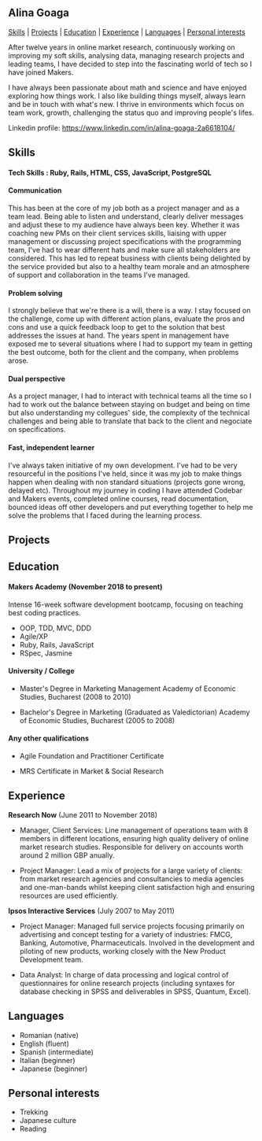 ## Alina Goaga

[Skills](#skills) | [Projects](#projects) | [Education](#education) | [Experience](#experience) | [Languages](#languages) | [Personal interests](#personal_interests)

After twelve years in online market research, continuously working on improving my soft skills, analysing data, managing research projects and leading teams, I have decided to step into the fascinating world of tech so I have joined Makers.

I have always been passionate about math and science and have enjoyed exploring how things work. I also like building things myself, always learn and be in touch with what's new. I thrive in environments which focus on team work, growth, challenging the status quo and improving people's lifes. 

Linkedin profile: https://www.linkedin.com/in/alina-goaga-2a6618104/

<a name="skills"></a>
## Skills

#### Tech Skills : Ruby, Rails, HTML, CSS, JavaScript, PostgreSQL

#### Communication

This has been at the core of my job both as a project manager and as a team lead. Being able to listen and understand, clearly deliver messages and adjust these to my audience have always been key. Whether it was coaching new PMs on their client services skills, liaising with upper management or discussing project specifications with the programming team, I've had to wear different hats and make sure all stakeholders are considered. This has led to repeat business with clients being delighted by the service provided but also to a healthy team morale and an atmosphere of support and collaboration in the teams I've managed.

#### Problem solving

I strongly believe that we're there is a will, there is a way. I stay focused on the challenge, come up with different action plans, evaluate the pros and cons and use a quick feedback loop to get to the solution that best addresses the issues at hand. The years spent in management have exposed me to several situations where I had to support my team in getting the best outcome, both for the client and the company, when problems arose.

#### Dual perspective

As a project manager, I had to interact with technical teams all the time so I had to work out the balance between staying on budget and being on time but also understanding my collegues' side, the complexity of the technical challenges and being able to translate that back to the client and negociate on specifications.

#### Fast, independent learner

I've always taken initiative of my own development. I've had to be very resourceful in the positions I've held, since it was my job to make things happen when dealing with non standard situations (projects gone wrong, delayed etc). Throughout my journey in coding I have attended Codebar and Makers events, completed online courses, read documentation, bounced ideas off other developers and put everything together to help me solve the problems that I faced during the learning process.

<a name="projects"></a>
## Projects 

<a name="education"></a>
## Education

#### Makers Academy (November 2018 to present)

Intense 16-week software development bootcamp, focusing on teaching best coding practices.

- OOP, TDD, MVC, DDD
- Agile/XP
- Ruby, Rails, JavaScript
- RSpec, Jasmine

#### University / College 

- Master's Degree in Marketing Management
Academy of Economic Studies, Bucharest (2008 to 2010) 

- Bachelor's Degree in Marketing (Graduated as Valedictorian)
Academy of Economic Studies, Bucharest (2005 to 2008) 

#### Any other qualifications

- Agile Foundation and Practitioner Certificate

- MRS Certificate in Market & Social Research

<a name="experience"></a>
## Experience

**Research Now** (June 2011 to November 2018)    

- Manager, Client Services:
Line management of operations team with 8 members in different locations, ensuring high quality delivery of online market research studies. Responsible for delivery on accounts worth around 2 million GBP anually.

- Project Manager:
Lead a mix of projects for a large variety of clients: from market research agencies and consultancies to media agencies and one-man-bands whilst keeping client satisfaction high and ensuring resources are used efficiently. 

**Ipsos Interactive Services** (July 2007 to May 2011)

- Project Manager:
Managed full service projects focusing primarily on advertising and concept testing for a variety of industries: FMCG, Banking, Automotive, Pharmaceuticals. Involved in the development and piloting of new products, working closely with the New Product Development team.

- Data Analyst:
In charge of data processing and logical control of questionnaires for online research projects (including syntaxes for database checking in SPSS and deliverables in SPSS, Quantum, Excel). 

<a name="languages"></a>
## Languages

- Romanian (native)
- English (fluent)
- Spanish (intermediate) 
- Italian (beginner)
- Japanese (beginner)

<a name="personal_interests"></a>
## Personal interests

- Trekking
- Japanese culture
- Reading 
